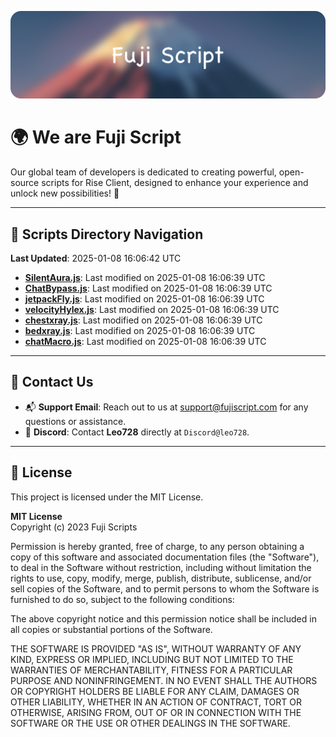 ![Banner](.github/b.webp)

# 🌍 **We are Fuji Script**

Our global team of developers is dedicated to creating powerful, open-source scripts for Rise Client, designed to enhance your experience and unlock new possibilities! 🌟

---
<!-- SCRIPTS_NAVIGATION_START -->
## 📂 **Scripts Directory Navigation**

**Last Updated**: 2025-01-08 16:06:42 UTC

- **[SilentAura.js](scripts/SilentAura.js)**: Last modified on 2025-01-08 16:06:39 UTC
- **[ChatBypass.js](scripts/ChatBypass.js)**: Last modified on 2025-01-08 16:06:39 UTC
- **[jetpackFly.js](scripts/jetpackFly.js)**: Last modified on 2025-01-08 16:06:39 UTC
- **[velocityHylex.js](scripts/velocityHylex.js)**: Last modified on 2025-01-08 16:06:39 UTC
- **[chestxray.js](scripts/chestxray.js)**: Last modified on 2025-01-08 16:06:39 UTC
- **[bedxray.js](scripts/bedxray.js)**: Last modified on 2025-01-08 16:06:39 UTC
- **[chatMacro.js](scripts/chatMacro.js)**: Last modified on 2025-01-08 16:06:39 UTC

<!-- SCRIPTS_NAVIGATION_END -->

---

## 💬 **Contact Us**  
- 📬 **Support Email**: Reach out to us at [support@fujiscript.com](mailto:support@fujiscript.com) for any questions or assistance.  
- 💬 **Discord**: Contact **Leo728** directly at `Discord@leo728`.

---

## 📜 **License**

This project is licensed under the MIT License.  

**MIT License**  
Copyright (c) 2023 Fuji Scripts  

Permission is hereby granted, free of charge, to any person obtaining a copy of this software and associated documentation files (the "Software"), to deal in the Software without restriction, including without limitation the rights to use, copy, modify, merge, publish, distribute, sublicense, and/or sell copies of the Software, and to permit persons to whom the Software is furnished to do so, subject to the following conditions:  

The above copyright notice and this permission notice shall be included in all copies or substantial portions of the Software.  

THE SOFTWARE IS PROVIDED "AS IS", WITHOUT WARRANTY OF ANY KIND, EXPRESS OR IMPLIED, INCLUDING BUT NOT LIMITED TO THE WARRANTIES OF MERCHANTABILITY, FITNESS FOR A PARTICULAR PURPOSE AND NONINFRINGEMENT. IN NO EVENT SHALL THE AUTHORS OR COPYRIGHT HOLDERS BE LIABLE FOR ANY CLAIM, DAMAGES OR OTHER LIABILITY, WHETHER IN AN ACTION OF CONTRACT, TORT OR OTHERWISE, ARISING FROM, OUT OF OR IN CONNECTION WITH THE SOFTWARE OR THE USE OR OTHER DEALINGS IN THE SOFTWARE.  
